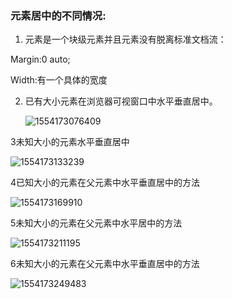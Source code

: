 ### 元素居中的不同情况:

1. 元素是一个块级元素并且元素没有脱离标准文档流：

Margin:0 auto;

Width:有一个具体的宽度

2. 已有大小元素在浏览器可视窗口中水平垂直居中。

   ![1554173076409](C:\Users\牛慧燕\AppData\Local\Temp\1554173076409.png)

3未知大小的元素水平垂直居中

![1554173133239](C:\Users\牛慧燕\AppData\Local\Temp\1554173133239.png)

4已知大小的元素在父元素中水平垂直居中的方法

![1554173169910](C:\Users\牛慧燕\AppData\Local\Temp\1554173169910.png)

5未知大小的元素在父元素中水平居中的方法

![1554173211195](C:\Users\牛慧燕\AppData\Local\Temp\1554173211195.png)

6未知大小的元素在父元素中水平垂直居中的方法

![1554173249483](C:\Users\牛慧燕\AppData\Local\Temp\1554173249483.png)